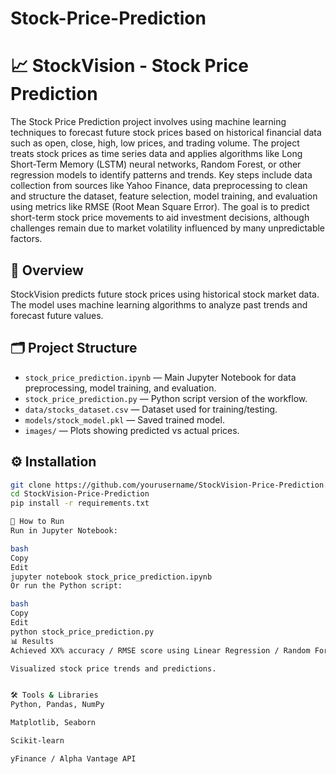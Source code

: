 # Stock-Price-Prediction
# 📈 StockVision - Stock Price Prediction
The Stock Price Prediction project involves using machine learning techniques to forecast future stock prices based on historical financial data such as open, close, high, low prices, and trading volume. The project treats stock prices as time series data and applies algorithms like Long Short-Term Memory (LSTM) neural networks, Random Forest, or other regression models to identify patterns and trends. Key steps include data collection from sources like Yahoo Finance, data preprocessing to clean and structure the dataset, feature selection, model training, and evaluation using metrics like RMSE (Root Mean Square Error). The goal is to predict short-term stock price movements to aid investment decisions, although challenges remain due to market volatility influenced by many unpredictable factors.

## 📌 Overview
StockVision predicts future stock prices using historical stock market data.  
The model uses machine learning algorithms to analyze past trends and forecast future values.

## 🗂 Project Structure
- `stock_price_prediction.ipynb` — Main Jupyter Notebook for data preprocessing, model training, and evaluation.
- `stock_price_prediction.py` — Python script version of the workflow.
- `data/stocks_dataset.csv` — Dataset used for training/testing.
- `models/stock_model.pkl` — Saved trained model.
- `images/` — Plots showing predicted vs actual prices.

## ⚙️ Installation
```bash
git clone https://github.com/yourusername/StockVision-Price-Prediction.git
cd StockVision-Price-Prediction
pip install -r requirements.txt

🚀 How to Run
Run in Jupyter Notebook:

bash
Copy
Edit
jupyter notebook stock_price_prediction.ipynb
Or run the Python script:

bash
Copy
Edit
python stock_price_prediction.py
📊 Results
Achieved XX% accuracy / RMSE score using Linear Regression / Random Forest / LSTM.

Visualized stock price trends and predictions.


🛠 Tools & Libraries
Python, Pandas, NumPy

Matplotlib, Seaborn

Scikit-learn

yFinance / Alpha Vantage API
